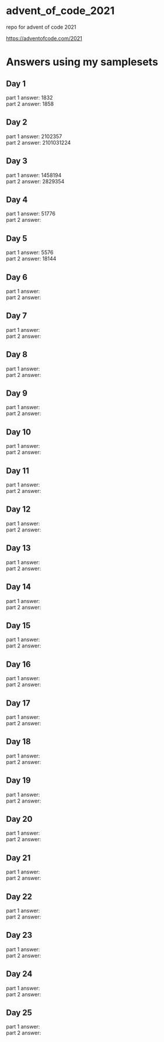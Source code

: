 # advent_of_code_2021
repo for advent of code 2021


<https://adventofcode.com/2021>

# Answers using my samplesets
## Day 1
part 1 answer: 1832 \
part 2 answer: 1858
## Day 2
part 1 answer: 2102357 \
part 2 answer: 2101031224
## Day 3
part 1 answer: 1458194 \
part 2 answer: 2829354

## Day 4
part 1 answer: 51776 \
part 2 answer: 

## Day 5
part 1 answer: 5576 \
part 2 answer: 18144

## Day 6
part 1 answer: \
part 2 answer: 

## Day 7
part 1 answer:  \
part 2 answer: 

## Day 8
part 1 answer:  \
part 2 answer: 

## Day 9
part 1 answer:  \
part 2 answer: 

## Day 10
part 1 answer:  \
part 2 answer: 

## Day 11
part 1 answer:  \
part 2 answer: 

## Day 12
part 1 answer:  \
part 2 answer: 

## Day 13
part 1 answer:  \
part 2 answer: 

## Day 14
part 1 answer:  \
part 2 answer: 

## Day 15
part 1 answer:  \
part 2 answer: 

## Day 16
part 1 answer:  \
part 2 answer: 

## Day 17
part 1 answer:  \
part 2 answer: 

## Day 18
part 1 answer:  \
part 2 answer: 

## Day 19
part 1 answer:  \
part 2 answer: 

## Day 20
part 1 answer:  \
part 2 answer: 

## Day 21
part 1 answer:  \
part 2 answer: 

## Day 22
part 1 answer:  \
part 2 answer: 

## Day 23
part 1 answer:  \
part 2 answer: 

## Day 24
part 1 answer:  \
part 2 answer: 

## Day 25
part 1 answer:  \
part 2 answer: 